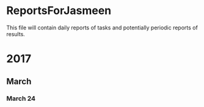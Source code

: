 # ReportsForJasmeen
This file will contain daily reports of tasks and potentially periodic reports of results.

# 2017

## March

### March 24
